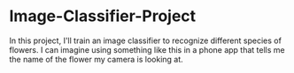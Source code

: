 # Image-Classifier-Project
In this project, I'll train an image classifier to recognize different species of flowers. I can imagine using something like this in a phone app that tells me the name of the flower my camera is looking at. 
